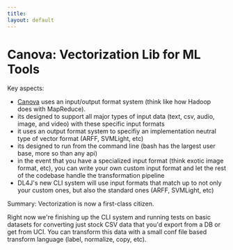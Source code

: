 ```yaml
---
title: 
layout: default
---
```


# Canova: Vectorization Lib for ML Tools

Key aspects:
- [Canova](https://github.com/deeplearning4j/Canova) uses an input/output format system (think like how Hadoop does with MapReduce).
- its designed to support all major types of input data (text, csv, audio, image, and video) with these specific input formats
- it uses an output format system to specifiy an implementation neutral type of vector format (ARFF, SVMLight, etc)
- its designed to run from the command line (bash has the largest user base, more so than any api)
- in the event that you have a specialized input format (think exotic image format, etc), you can write your own custom input format and let the rest of the codebase handle the transformation pipeline
- DL4J's new CLI system will use input formats that match up to not only your custom ones, but also the standard ones (ARFF, SVMLight, etc)

Summary: Vectorization is now a first-class citizen.

Right now we're finishing up the CLI system and running tests on basic datasets for converting just stock CSV data that you'd export from a DB or get from UCI. You can transform this data with a small conf file based transform language (label, normalize, copy, etc).
